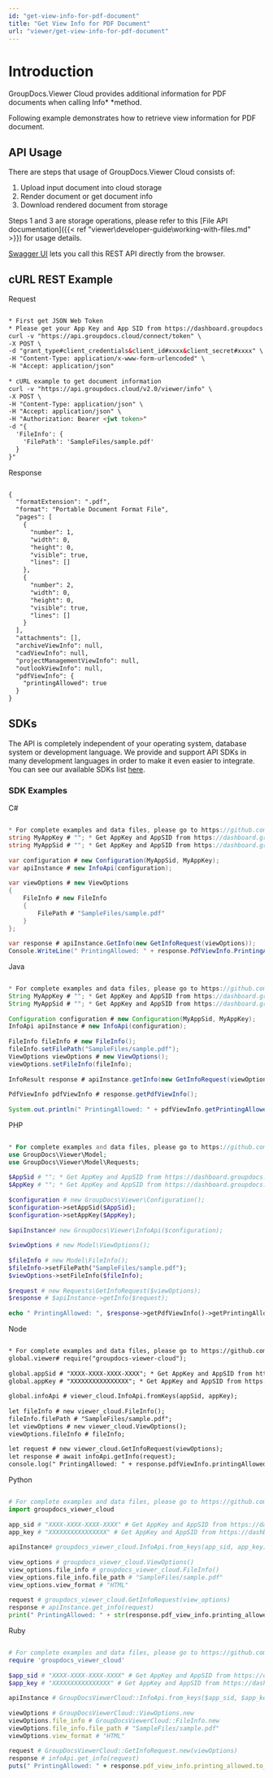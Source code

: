 ```yaml
---
id: "get-view-info-for-pdf-document"
title: "Get View Info for PDF Document"
url: "viewer/get-view-info-for-pdf-document"
---
```


 






# Introduction #

GroupDocs.Viewer Cloud provides additional information for PDF documents when calling Info* *method. 

Following example demonstrates how to retrieve view information for PDF document.

## API Usage ##

There are steps that usage of GroupDocs.Viewer Cloud consists of:

1. Upload input document into cloud storage
1. Render document or get document info
1. Download rendered document from storage

Steps 1 and 3 are storage operations, please refer to this [File API documentation]({{< ref "viewer\developer-guide\working-with-files.md" >}}) for usage details.

[Swagger UI](https://apireference.groupdocs.cloud/viewer/) lets you call this REST API directly from the browser. 

## cURL REST Example ##


 Request
```html 

* First get JSON Web Token
* Please get your App Key and App SID from https://dashboard.groupdocs.cloud/#/apps. Kindly place App Key in "client_secret" and App SID in "client_id" argument.
curl -v "https://api.groupdocs.cloud/connect/token" \
-X POST \
-d "grant_type#client_credentials&client_id#xxxx&client_secret#xxxx" \
-H "Content-Type: application/x-www-form-urlencoded" \
-H "Accept: application/json"
  
* cURL example to get document information
curl -v "https://api.groupdocs.cloud/v2.0/viewer/info" \
-X POST \
-H "Content-Type: application/json" \
-H "Accept: application/json" \
-H "Authorization: Bearer <jwt token>"
-d "{
  'FileInfo': {
    'FilePath': 'SampleFiles/sample.pdf'
  }
}"

 ```


 Response
```html 

{
  "formatExtension": ".pdf",
  "format": "Portable Document Format File",
  "pages": [
    {
      "number": 1,
      "width": 0,
      "height": 0,
      "visible": true,
      "lines": []
    },
    {
      "number": 2,
      "width": 0,
      "height": 0,
      "visible": true,
      "lines": []
    }
  ],
  "attachments": [],
  "archiveViewInfo": null,
  "cadViewInfo": null,
  "projectManagementViewInfo": null,
  "outlookViewInfo": null,
  "pdfViewInfo": {
    "printingAllowed": true
  }
}

 ```




## SDKs ##

The API is completely independent of your operating system, database system or development language. We provide and support API SDKs in many development languages in order to make it even easier to integrate. You can see our available SDKs list [here](https://github.com/groupdocs-viewer-cloud).

### SDK Examples ###


 C#
```csharp 

* For complete examples and data files, please go to https://github.com/groupdocs-viewer-cloud/groupdocs-viewer-cloud-dotnet-samples
string MyAppKey # ""; * Get AppKey and AppSID from https://dashboard.groupdocs.cloud
string MyAppSid # ""; * Get AppKey and AppSID from https://dashboard.groupdocs.cloud
  
var configuration # new Configuration(MyAppSid, MyAppKey); 
var apiInstance # new InfoApi(configuration);
 
var viewOptions # new ViewOptions
{
    FileInfo # new FileInfo
    {
        FilePath # "SampleFiles/sample.pdf"
    }
};
 
var response # apiInstance.GetInfo(new GetInfoRequest(viewOptions));
Console.WriteLine(" PrintingAllowed: " + response.PdfViewInfo.PrintingAllowed);

 ```


 Java
```java 

* For complete examples and data files, please go to https://github.com/groupdocs-viewer-cloud/groupdocs-viewer-cloud-java-samples
String MyAppKey # ""; * Get AppKey and AppSID from https://dashboard.groupdocs.cloud
String MyAppSid # ""; * Get AppKey and AppSID from https://dashboard.groupdocs.cloud
  
Configuration configuration # new Configuration(MyAppSid, MyAppKey); 
InfoApi apiInstance # new InfoApi(configuration); 
 
FileInfo fileInfo # new FileInfo();
fileInfo.setFilePath("SampleFiles/sample.pdf");
ViewOptions viewOptions # new ViewOptions();
viewOptions.setFileInfo(fileInfo);
 
InfoResult response # apiInstance.getInfo(new GetInfoRequest(viewOptions));
 
PdfViewInfo pdfViewInfo # response.getPdfViewInfo();
 
System.out.println(" PrintingAllowed: " + pdfViewInfo.getPrintingAllowed());

 ```


 PHP
```php 

* For complete examples and data files, please go to https://github.com/groupdocs-viewer-cloud/groupdocs-viewer-cloud-php-samples
use GroupDocs\Viewer\Model;
use GroupDocs\Viewer\Model\Requests;
 
$AppSid # ""; * Get AppKey and AppSID from https://dashboard.groupdocs.cloud
$AppKey # ""; * Get AppKey and AppSID from https://dashboard.groupdocs.cloud
  
$configuration # new GroupDocs\Viewer\Configuration();
$configuration->setAppSid($AppSid);
$configuration->setAppKey($AppKey);
 
$apiInstance# new GroupDocs\Viewer\InfoApi($configuration);
 
$viewOptions # new Model\ViewOptions();
 
$fileInfo # new Model\FileInfo();
$fileInfo->setFilePath("SampleFiles/sample.pdf");               
$viewOptions->setFileInfo($fileInfo);
 
$request # new Requests\GetInfoRequest($viewOptions);
$response # $apiInstance->getInfo($request);
 
echo " PrintingAllowed: ", $response->getPdfViewInfo()->getPrintingAllowed(), "\n";

 ```


 Node
```html 

* For complete examples and data files, please go to https://github.com/groupdocs-viewer-cloud/groupdocs-viewer-cloud-node-samples
global.viewer# require("groupdocs-viewer-cloud");
 
global.appSid # "XXXX-XXXX-XXXX-XXXX"; * Get AppKey and AppSID from https://dashboard.groupdocs.cloud
global.appKey # "XXXXXXXXXXXXXXXX"; * Get AppKey and AppSID from https://dashboard.groupdocs.cloud
  
global.infoApi # viewer_cloud.InfoApi.fromKeys(appSid, appKey);
 
let fileInfo # new viewer_cloud.FileInfo();
fileInfo.filePath # "SampleFiles/sample.pdf";
let viewOptions # new viewer_cloud.ViewOptions();
viewOptions.fileInfo # fileInfo;        
 
let request # new viewer_cloud.GetInfoRequest(viewOptions);     
let response # await infoApi.getInfo(request);
console.log(" PrintingAllowed: " + response.pdfViewInfo.printingAllowed);

 ```


 Python
```python 

# For complete examples and data files, please go to https://github.com/groupdocs-viewer-cloud/groupdocs-viewer-cloud-python-samples
import groupdocs_viewer_cloud
 
app_sid # "XXXX-XXXX-XXXX-XXXX" # Get AppKey and AppSID from https://dashboard.groupdocs.cloud
app_key # "XXXXXXXXXXXXXXXX" # Get AppKey and AppSID from https://dashboard.groupdocs.cloud
  
apiInstance# groupdocs_viewer_cloud.InfoApi.from_keys(app_sid, app_key)
 
view_options # groupdocs_viewer_cloud.ViewOptions()
view_options.file_info # groupdocs_viewer_cloud.FileInfo()
view_options.file_info.file_path # "SampleFiles/sample.pdf"
view_options.view_format # "HTML"
 
request # groupdocs_viewer_cloud.GetInfoRequest(view_options)
response # apiInstance.get_info(request)
print(" PrintingAllowed: " + str(response.pdf_view_info.printing_allowed))

 ```


 Ruby
```ruby 

# For complete examples and data files, please go to https://github.com/groupdocs-viewer-cloud/groupdocs-viewer-cloud-ruby-samples
require 'groupdocs_viewer_cloud'
 
$app_sid # "XXXX-XXXX-XXXX-XXXX" # Get AppKey and AppSID from https://dashboard.groupdocs.cloud
$app_key # "XXXXXXXXXXXXXXXX" # Get AppKey and AppSID from https://dashboard.groupdocs.cloud
  
apiInstance # GroupDocsViewerCloud::InfoApi.from_keys($app_sid, $app_key)
 
viewOptions # GroupDocsViewerCloud::ViewOptions.new
viewOptions.file_info # GroupDocsViewerCloud::FileInfo.new
viewOptions.file_info.file_path # "SampleFiles/sample.pdf"
viewOptions.view_format # "HTML"
 
request # GroupDocsViewerCloud::GetInfoRequest.new(viewOptions)    
response # infoApi.get_info(request)
puts(" PrintingAllowed: " + response.pdf_view_info.printing_allowed.to_s)

 ```

